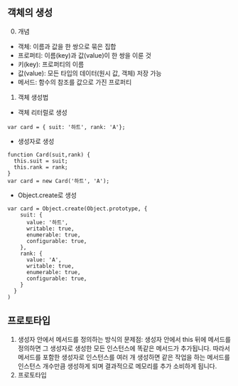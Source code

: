객체의 생성
--------
0. 개념
* 객체: 이름과 값을 한 쌍으로 묶은 집합
* 프로퍼티: 이름(key)과 값(value)이 한 쌍을 이룬 것
* 키(key): 프로퍼티의 이름
* 값(value): 모든 타입의 데이터(원시 값, 객체) 저장 가능
* 메서드: 함수의 참조를 값으로 가진 프로퍼티

1. 객체 생성법
* 객체 리터럴로 생성
```
var card = { suit: '하트', rank: 'A'};
```

* 생성자로 생성
```
function Card(suit,rank) {
  this.suit = suit;
  this.rank = rank;
}
var card = new Card('하트', 'A');
```

* Object.create로 생성
```
var card = Object.create(Object.prototype, {
    suit: {
      value: '하트',
      writable: true,
      enumerable: true,
      configurable: true,
    },
    rank: {
      value: 'A',
      writable: true,
      enumerable: true,
      configurable: true,
    }
  }
)
```

프로토타입
-------
1. 생성자 안에서 메서드를 정의하는 방식의 문제점: 생성자 안에서 this 뒤에 메서드를 정의하면 그 생성자로 생성한 모든 인스턴스에 똑같은 메서드가 추가됩니다. 따라서 메서드를 포함한 생성자로 인스턴스를 여러 개 생성하면 같은 작업을 하는 메서드를 인스턴스 개수만큼 생성하게 되며 결과적으로 메모리를 추가 소비하게 됩니다.
2. 프로토타입 
